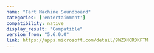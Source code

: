```yaml
---
name: "Fart Machine Soundboard"
categories: ['entertainment']
compatibility: native
display_result: "Compatible"
version_from: "5.6.0.0"
link: https://apps.microsoft.com/detail/9WZDNCRDKFTM
---
```

